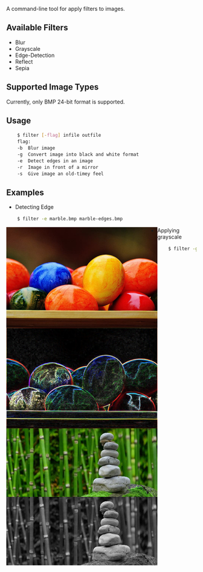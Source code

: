 A command-line tool for apply filters to images. 

## Available Filters
* Blur
* Grayscale
* Edge-Detection
* Reflect
* Sepia

## Supported Image Types
Currently, only BMP 24-bit format is supported.

## Usage
```sh
    $ filter [-flag] infile outfile
    flag:
    -b  Blur image
    -g  Convert image into black and white format
    -e  Detect edges in an image
    -r  Image in front of a mirror
    -s  Give image an old-timey feel
```

## Examples
* Detecting Edge
```sh
    $ filter -e marble.bmp marble-edges.bmp
```
<p align="center">
  <img src="./images/marble.bmp" alt="edge-detaction image" width="400" style="float:left;">
  <img src="./images/marble-edges.bmp" alt="edge filter applied example" width="400" style="float:left;"> 
</p>

* Applying grayscale
```sh
    $ filter -g stone.bmp stone-bw.bmp
```
<p align="center">
  <img src="./images/stone.bmp" alt="Before grayscale image" width="400" style="float:left;">
  <img src="./images/stone-bw.bmp" alt="grayscaled image" width="400" style="float:left;"> 
</p>
